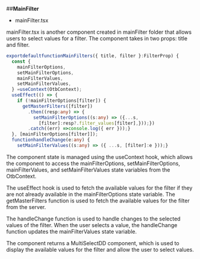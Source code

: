 ##**MainFilter**

- mainFilter.tsx

mainFilter.tsx is another component created in mainFilter folder that allows users to select values for a filter. The component takes in two props: title and filter.
```typescript
exportdefaultfunctionMainFilters({ title, filter }:FilterProp) {
  const {
    mainFilterOptions,
    setMainFilterOptions,
    mainFilterValues,
    setMainFilterValues,
  } =useContext(OtbContext);
  useEffect(() => {
    if (!mainFilterOptions[filter]) {
      getMasterFilters([filter])
        .then((resp:any) => {
          setMainFilterOptions((s:any) => ({...s,
            [filter]:resp?.filter_values[filter],}));})
        .catch((err) =>console.log({ err }));}
  }, [mainFilterOptions[filter]]);
  functionhandleChange(e:any) {
    setMainFilterValues((s:any) => ({ ...s, [filter]:e }));}
```
The component state is managed using the useContext hook, which allows the component to access the mainFilterOptions, setMainFilterOptions, mainFilterValues, and setMainFilterValues state variables from the OtbContext.

The useEffect hook is used to fetch the available values for the filter if they are not already available in the mainFilterOptions state variable. The getMasterFilters function is used to fetch the available values for the filter from the server.

The handleChange function is used to handle changes to the selected values of the filter. When the user selects a value, the handleChange function updates the mainFilterValues state variable.

The component returns a MultiSelectDD component, which is used to display the available values for the filter and allow the user to select values.

